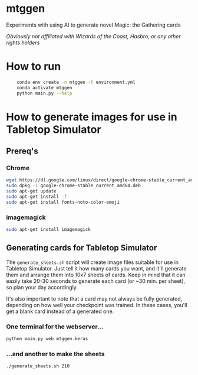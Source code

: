 # mtggen
 Experiments with using AI to generate novel Magic: the Gathering cards

_Obviously not affiliated with Wizards of the Coast, Hasbro, or any other rights holders_

# How to run
```bash
    conda env create -n mtggen -f environment.yml
    conda activate mtggen
    python main.py --help
```

# How to generate images for use in Tabletop Simulator
## Prereq's
### Chrome
```bash
wget https://dl.google.com/linux/direct/google-chrome-stable_current_amd64.deb
sudo dpkg -i google-chrome-stable_current_amd64.deb
sudo apt-get update
sudo apt-get install -f
sudo apt-get install fonts-noto-color-emoji
```

### imagemagick
```bash
sudo apt-get install imagemagick
```

## Generating cards for Tabletop Simulator
The `generate_sheets.sh` script will create image files suitable for use in Tabletop Simulator.  Just tell it how many
cards you want, and it'll generate them and arrange them into 10x7 sheets of cards.  Keep in mind that it can easily
take 20-30 seconds to generate each card (or ~30 min. per sheet), so plan your day accordingly.

It's also important to note that a card may not always be fully generated, depending on how well your checkpoint was
trained. In these cases, you'll get a blank card instead of a generated one.

### One terminal for the webserver...
```bash
python main.py web mtggen.keras
```

### ...and another to make the sheets
```bash
./generate_sheets.sh 210
```
